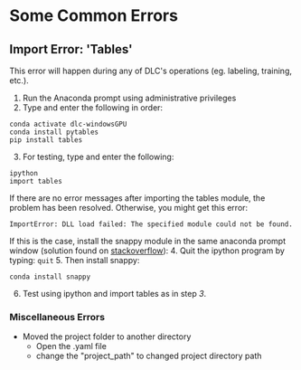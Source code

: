 
# Some Common Errors   


## Import Error: 'Tables'
This error will happen during any of DLC's operations (eg. labeling, training, etc.).
1.	Run the Anaconda prompt using administrative privileges
2.	Type and enter the following in order: 
  ```
  conda activate dlc-windowsGPU
  conda install pytables
  pip install tables
  ```
3.	For testing, type and enter the following:
  ```
  ipython
  import tables
  ```
 
If there are no error messages after importing the tables module, the problem has been resolved. 
Otherwise, you might get this error:
``` 
ImportError: DLL load failed: The specified module could not be found.
``` 
 
If this is the case, install the snappy module in the same anaconda prompt window (solution found on [stackoverflow][1]):
4.	Quit the ipython program by typing:       `quit`
5.	Then install snappy:
  ```
  conda install snappy
  ```
6.	Test using ipython and import tables as in step *3*.

[1]: https://stackoverflow.com/questions/63022939/having-trouble-loading-tables-in-a-conda-environment-after-an-apparently-sucessf


### Miscellaneous Errors
- Moved the project folder to another directory
	- Open the .yaml file 
	- change the "project_path" to changed project directory path